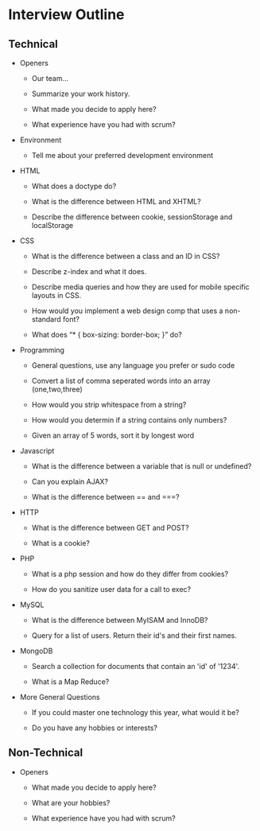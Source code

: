 # Interview Outline


## Technical

- Openers

	- Our team...

	- Summarize your work history.

	- What made you decide to apply here?

	- What experience have you had with scrum?

- Environment

	- Tell me about your preferred development environment

- HTML

	- What does a doctype do?

	- What is the difference between HTML and XHTML?

	- Describe the difference between cookie, sessionStorage and localStorage

- CSS

	- What is the difference between a class and an ID in CSS?

	- Describe z-index and what it does.

	- Describe media queries and how they are used for mobile specific layouts in CSS.

	- How would you implement a web design comp that uses a non-standard font?

	- What does “* { box-sizing: border-box; }” do?

- Programming

	- General questions, use any language you prefer or sudo code

	- Convert a list of comma seperated words into an array (one,two,three)

	- How would you strip whitespace from a string?

	- How would you determin if a string contains only numbers?

	- Given an array of 5 words, sort it by longest word

- Javascript

	- What is the difference between a variable that is null or undefined?

	- Can you explain AJAX?

	- What is the difference between == and ===?

- HTTP

	- What is the difference between GET and POST?

	- What is a cookie?

- PHP

	- What is a php session and how do they differ from cookies?

	- How do you sanitize user data for a call to exec?

- MySQL

	- What is the difference between MyISAM and InnoDB?

	- Query for a list of users.  Return their id's and their first names.

- MongoDB

	- Search a collection for documents that contain an 'id' of '1234'.

	- What is a Map Reduce?

- More General Questions

	- If you could master one technology this year, what would it be?

	- Do you have any hobbies or interests?


## Non-Technical

- Openers

	- What made you decide to apply here?

	- What are your hobbies?

	- What experience have you had with scrum?